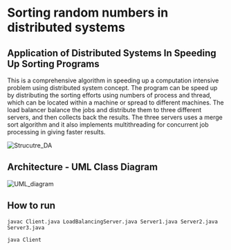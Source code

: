 # Sorting random numbers in distributed systems

## Application of Distributed Systems In Speeding Up Sorting Programs

This is a comprehensive algorithm in speeding up a computation intensive problem using distributed system concept.
The program can be speed up by distributing the sorting efforts using numbers of process and thread, which can be
located within a machine or spread to different machines. The load balancer balance the jobs and distribute them to
three different servers, and then collects back the results. The three servers uses a merge sort algorithm and it also
implements multithreading for concurrent job processing in giving faster results.

![Strucutre_DA](https://user-images.githubusercontent.com/49164758/119521709-73c08500-bd8c-11eb-8fd9-681cb4e021a9.png)

## Architecture - UML Class Diagram

![UML_diagram](https://user-images.githubusercontent.com/49164758/119521815-889d1880-bd8c-11eb-9fe2-1696dce2d088.jpeg)

## How to run

`javac Client.java LoadBalancingServer.java Server1.java Server2.java Server3.java`

`java Client`

